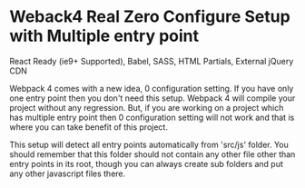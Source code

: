 # Weback4 Real Zero Configure Setup with Multiple entry point
React Ready (ie9+ Supported), Babel, SASS, HTML Partials, External jQuery CDN

Webpack 4 comes with a new idea, 0 configuration setting. If you have only one entry point then you don't need this setup. Webpack 4 will compile your project without any regression. But, if you are working on a project which has multiple entry point then 0 configuration setting will not work and that is where you can take benefit of this project.

This setup will detect all entry points automatically from 'src/js' folder. You should remember that this folder should not contain any other file other than entry points in its root, though you can always create sub folders and put any other javascript files there.




